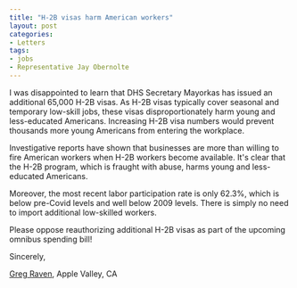 ```yaml
---
title: "H-2B visas harm American workers"
layout: post
categories:
- Letters
tags:
- jobs
- Representative Jay Obernolte
---
```


I was disappointed to learn that DHS Secretary Mayorkas has issued an additional 65,000 H-2B visas. As H-2B visas typically cover seasonal and temporary low-skill jobs, these visas disproportionately harm young and less-educated Americans. Increasing H-2B visa numbers would prevent thousands more young Americans from entering the workplace.

Investigative reports have shown that businesses are more than willing to fire American workers when H-2B workers become available. It's clear that the H-2B program, which is fraught with abuse, harms young and less-educated Americans.

Moreover, the most recent labor participation rate is only 62.3%, which is below pre-Covid levels and well below 2009 levels. There is simply no need to import additional low-skilled workers.

Please oppose reauthorizing additional H-2B visas as part of the upcoming omnibus spending bill!

Sincerely,

[Greg Raven](https://www.gregraven.org/), Apple Valley, CA